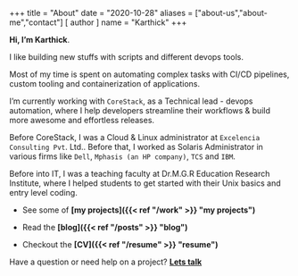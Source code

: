 +++
title = "About"
date = "2020-10-28"
aliases = ["about-us","about-me","contact"]
[ author ]
  name = "Karthick"
+++

**Hi, I’m Karthick**.

I like building new stuffs with scripts and different devops tools.

Most of my time is spent on automating complex tasks with CI/CD pipelines, custom tooling and containerization of applications.

I’m currently working with `CoreStack`, as a Technical lead - devops automation, where I help developers streamline their workflows & build more awesome and effortless releases.

Before CoreStack, I was a Cloud & Linux administrator at `Excelencia Consulting Pvt`. Ltd.. Before that, I worked as Solaris Administrator in various firms like `Dell`, `Mphasis (an HP company)`, `TCS` and `IBM`.

Before into IT, I was a teaching faculty at Dr.M.G.R Education Research Institute, where I helped students to get started with their Unix basics and entry level coding.

- See some of **[my projects]({{< ref "/work" >}} "my projects")**

- Read the **[blog]({{< ref "/posts" >}} "blog")**

- Checkout the **[CV]({{< ref "/resume" >}} "resume")**

Have a question or need help on a project? **[Lets talk](mailto:kkzone@gmail.com)**
